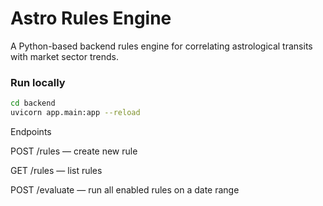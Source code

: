 # Astro Rules Engine

A Python-based backend rules engine for correlating astrological transits with market sector trends.

### Run locally

```bash
cd backend
uvicorn app.main:app --reload
```

Endpoints

POST /rules — create new rule

GET /rules — list rules

POST /evaluate — run all enabled rules on a date range